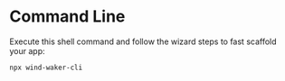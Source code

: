 # Command Line

Execute this shell command and follow the wizard steps to fast scaffold your app:

```shell
npx wind-waker-cli
```

